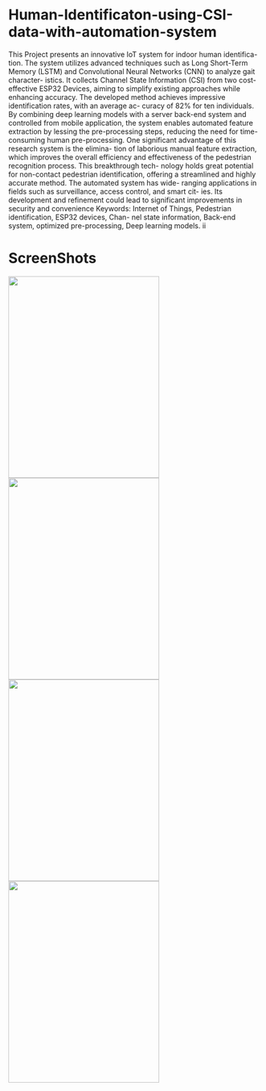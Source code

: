 # Human-Identificaton-using-CSI-data-with-automation-system
This Project presents an innovative IoT system for indoor human identifica-
tion. The system utilizes advanced techniques such as Long Short-Term Memory
(LSTM) and Convolutional Neural Networks (CNN) to analyze gait character-
istics. It collects Channel State Information (CSI) from two cost-effective ESP32
Devices, aiming to simplify existing approaches while enhancing accuracy. The
developed method achieves impressive identification rates, with an average ac-
curacy of 82% for ten individuals. By combining deep learning models with
a server back-end system and controlled from mobile application, the system enables automated feature extraction by
lessing the pre-processing steps, reducing the need for time-consuming human
pre-processing. One significant advantage of this research system is the elimina-
tion of laborious manual feature extraction, which improves the overall efficiency
and effectiveness of the pedestrian recognition process. This breakthrough tech-
nology holds great potential for non-contact pedestrian identification, offering
a streamlined and highly accurate method. The automated system has wide-
ranging applications in fields such as surveillance, access control, and smart cit-
ies. Its development and refinement could lead to significant improvements in
security and convenience
Keywords: Internet of Things, Pedestrian identification, ESP32 devices, Chan-
nel state information, Back-end system, optimized pre-processing, Deep learning
models.
ii
# ScreenShots
<img src="[https://camo.githubusercontent.com/..." data-canonical-src="https://gyazo.com/eb5c5741b6a9a16c692170a41a49c858.png](https://github.com/Mostafiz2000/Human-Identificaton-using-CSI-data-with-automation-system/assets/73824602/df937d74-86f5-469c-855c-90c83f130076)" width="300" height="400" />
<img src="[https://camo.githubusercontent.com/..." data-canonical-src="https://gyazo.com/eb5c5741b6a9a16c692170a41a49c858.png](https://github.com/Mostafiz2000/Human-Identificaton-using-CSI-data-with-automation-system/assets/73824602/df937d74-86f5-469c-855c-90c83f130076)](https://github.com/Mostafiz2000/Human-Identificaton-using-CSI-data-with-automation-system/assets/73824602/cf5e860e-0d6f-47a2-9131-14c9277fda3f)" width="300" height="400" />
<img src="https://github.com/Mostafiz2000/Human-Identificaton-using-CSI-data-with-automation-system/assets/73824602/8d844c4a-c7ac-44a3-a7ff-6c4c7ce40501" width="300" height="400" />
<img src="https://github.com/Mostafiz2000/Human-Identificaton-using-CSI-data-with-automation-system/assets/73824602/bad19493-0258-40bc-9052-19dfacb61fbd" width="300" height="400" />

